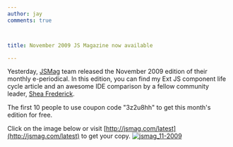 ```yaml
---
author: jay
comments: true



title: November 2009 JS Magazine now available

---
```


Yesterday,  [JSMag](http://jsmag.com/) team released the November 2009 edition of their monthly e-periodical.  In this edition, you can find my Ext JS component life cycle article and an awesome IDE comparison by a fellow community leader, [Shea Frederick](http://vinylfox.com).

The first 10 people to use coupon code "3z2u8hh" to get this month's edition for free.

Click on the image below or visit [http://jsmag.com/latest](http://jsmag.com/latest) to get your copy.
[![jsmag_11-2009](../assets/uploads//2009/11/jsmag_11-2009.jpg)](http://jsmag.com/latest)
